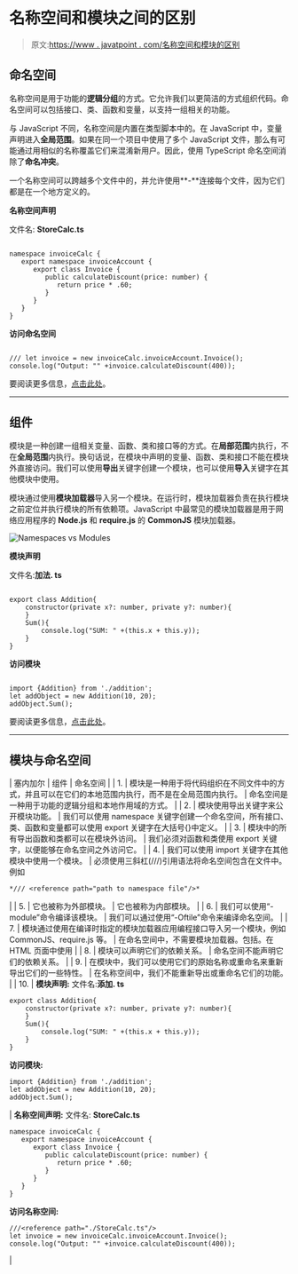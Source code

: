 # 名称空间和模块之间的区别

> 原文:[https://www . javatpoint . com/名称空间和模块的区别](https://www.javatpoint.com/difference-between-namespaces-and-modules)

## 命名空间

名称空间是用于功能的**逻辑分组**的方式。它允许我们以更简洁的方式组织代码。命名空间可以包括接口、类、函数和变量，以支持一组相关的功能。

与 JavaScript 不同，名称空间是内置在类型脚本中的。在 JavaScript 中，变量声明进入**全局范围**。如果在同一个项目中使用了多个 JavaScript 文件，那么有可能通过用相似的名称覆盖它们来混淆新用户。因此，使用 TypeScript 命名空间消除了**命名冲突**。

一个名称空间可以跨越多个文件中的，并允许使用**-**连接每个文件，因为它们都是在一个地方定义的。

**名称空间声明**

文件名: **StoreCalc.ts**

```

namespace invoiceCalc { 
   export namespace invoiceAccount { 
      export class Invoice { 
         public calculateDiscount(price: number) { 
            return price * .60; 
         } 
      } 
   } 
}

```

**访问命名空间**

```

/// let invoice = new invoiceCalc.invoiceAccount.Invoice(); 
console.log("Output: "" +invoice.calculateDiscount(400)); 
```

要阅读更多信息，[点击此处](typescript-namespaces)。

* * *

## 组件

模块是一种创建一组相关变量、函数、类和接口等的方式。在**局部范围**内执行，不在**全局范围**内执行。换句话说，在模块中声明的变量、函数、类和接口不能在模块外直接访问。我们可以使用**导出**关键字创建一个模块，也可以使用**导入**关键字在其他模块中使用。

模块通过使用**模块加载器**导入另一个模块。在运行时，模块加载器负责在执行模块之前定位并执行模块的所有依赖项。JavaScript 中最常见的模块加载器是用于网络应用程序的 **Node.js** 和 **require.js** 的 **CommonJS** 模块加载器。

![Namespaces vs Modules](../Images/f97f5e43b6c465684851c020a9a80fd2.png)

**模块声明**

文件名:**加法. ts**

```

export class Addition{
    constructor(private x?: number, private y?: number){
    }
    Sum(){
        console.log("SUM: " +(this.x + this.y));
    }
}

```

**访问模块**

```

import {Addition} from './addition';
let addObject = new Addition(10, 20); 
addObject.Sum();

```

要阅读更多信息，[点击此处](typescript-module)。

* * *

## 模块与命名空间

| 塞内加尔 | 组件 | 命名空间 |
| 1. | 模块是一种用于将代码组织在不同文件中的方式，并且可以在它们的本地范围内执行，而不是在全局范围内执行。 | 命名空间是一种用于功能的逻辑分组和本地作用域的方式。 |
| 2. | 模块使用导出关键字来公开模块功能。 | 我们可以使用 namespace 关键字创建一个命名空间，所有接口、类、函数和变量都可以使用 export 关键字在大括号{}中定义。 |
| 3. | 模块中的所有导出函数和类都可以在模块外访问。 | 我们必须对函数和类使用 export 关键字，以便能够在命名空间之外访问它。 |
| 4. | 我们可以使用 import 关键字在其他模块中使用一个模块。 | 必须使用三斜杠(///)引用语法将命名空间包含在文件中。例如

```
*/// <reference path="path to namespace file"/>*
```

 |
| 5. | 它也被称为外部模块。 | 它也被称为内部模块。 |
| 6. | 我们可以使用“- module”命令编译该模块。 | 我们可以通过使用“-Oftile”命令来编译命名空间。 |
| 7. | 模块通过使用在编译时指定的模块加载器应用编程接口导入另一个模块，例如 CommonJS、require.js 等。 | 在命名空间中，不需要模块加载器。包括。在 HTML 页面中使用 |
| 8. | 模块可以声明它们的依赖关系。 | 命名空间不能声明它们的依赖关系。 |
| 9. | 在模块中，我们可以使用它们的原始名称或重命名来重新导出它们的一些特性。 | 在名称空间中，我们不能重新导出或重命名它们的功能。 |
| 10. | **模块声明:**
文件名:**添加. ts**

```
export class Addition{
    constructor(private x?: number, private y?: number){
    }
    Sum(){
        console.log("SUM: " +(this.x + this.y));
    }
}

```

**访问模块:**

```
import {Addition} from './addition';
let addObject = new Addition(10, 20); 
addObject.Sum();

```

 | **名称空间声明:**
文件名: **StoreCalc.ts**

```
namespace invoiceCalc { 
   export namespace invoiceAccount { 
      export class Invoice { 
         public calculateDiscount(price: number) { 
            return price * .60; 
         } 
      } 
   } 
}

```

**访问名称空间:**

```
///<reference path="./StoreCalc.ts"/>
let invoice = new invoiceCalc.invoiceAccount.Invoice(); 
console.log("Output: "" +invoice.calculateDiscount(400));

```

 |